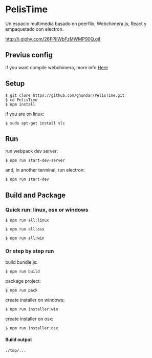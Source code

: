 # PelisTime
Un espacio multimedia basado en peerflix, Webchimera.js, React y empaquetado con electron.

http://i.giphy.com/26FPIiWbFzMWMP90Q.gif


## Previus config
if you want compile webchimera, more info [Here](https://github.com/RSATom/WebChimera.js)

## Setup
```shell
$ git clone https://github.com/ghondar/PelisTime.git
$ cd PelisTime
$ npm install
```

if you are on linux:

```shell
$ sudo apt-get install vlc
```

## Run

run webpack dev server:

```shell
$ npm run start-dev-server
```

and, in another terminal, run electron:

```shell
$ npm run start-dev
```

## Build and Package

### Quick run: linux, osx or windows

```shell
$ npm run all:linux
```

```shell
$ npm run all:osx
```

```shell
$ npm run all:win
```

### Or step by step run

build bundle.js:

```shell
$ npm run build
```

package project:

```shell
$ npm run pack
```

create installer on windows:

```shell
$ npm run installer:win
```

create installer on osx:

```shell
$ npm run installer:osx
```

#### Build output
```
./tmp/...
```
